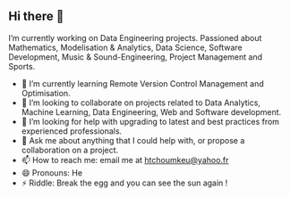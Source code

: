 ## Hi there 👋

I’m currently working on Data Engineering projects. Passioned about Mathematics, Modelisation & Analytics, Data Science, Software Development, Music & Sound-Engineering, Project Management and Sports.
- 🌱 I’m currently learning Remote Version Control Management and Optimisation.
- 👯 I’m looking to collaborate on projects related to Data Analytics, Machine Learning, Data Engineering, Web and Software development.
- 🤔 I’m looking for help with upgrading to latest and best practices from experienced professionals.
- 💬 Ask me about anything that I could help with, or propose a collaboration on a project.
- 📫 How to reach me: email me at htchoumkeu@yahoo.fr
- 😄 Pronouns: He
- ⚡ Riddle: Break the egg and you can see the sun again !

<!--
**Hghrv/hghrv** is a ✨ _special_ ✨ repository because its `README.md` (this file) appears on your GitHub profile.

Here are some ideas to get you started:

- 🔭 I’m currently working on ...
- 🌱 I’m currently learning ...
- 👯 I’m looking to collaborate on ...
- 🤔 I’m looking for help with ...
- 💬 Ask me about ...
- 📫 How to reach me: ...
- 😄 Pronouns: ...
- ⚡ Fun fact: ...
-->

